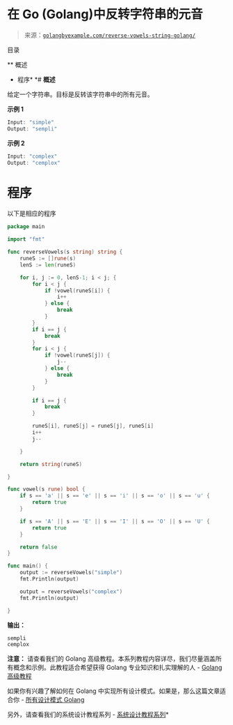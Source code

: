 <!--yml

类别：未分类

日期：2024-10-13 06:50:52

-->

# 在 Go (Golang)中反转字符串的元音

> 来源：[`golangbyexample.com/reverse-vowels-string-golang/`](https://golangbyexample.com/reverse-vowels-string-golang/)

目录

**   概述

+   程序*  *# **概述**

给定一个字符串。目标是反转该字符串中的所有元音。

**示例 1**

```go
Input: "simple"
Output: "sempli"
```

**示例 2**

```go
Input: "complex"
Output: "cemplox"
```

# **程序**

以下是相应的程序

```go
package main

import "fmt"

func reverseVowels(s string) string {
	runeS := []rune(s)
	lenS := len(runeS)

	for i, j := 0, lenS-1; i < j; {
		for i < j {
			if !vowel(runeS[i]) {
				i++
			} else {
				break
			}
		}
		if i == j {
			break
		}
		for i < j {
			if !vowel(runeS[j]) {
				j--
			} else {
				break
			}
		}

		if i == j {
			break
		}

		runeS[i], runeS[j] = runeS[j], runeS[i]
		i++
		j--

	}

	return string(runeS)

}

func vowel(s rune) bool {
	if s == 'a' || s == 'e' || s == 'i' || s == 'o' || s == 'u' {
		return true
	}

	if s == 'A' || s == 'E' || s == 'I' || s == 'O' || s == 'U' {
		return true
	}

	return false
}

func main() {
	output := reverseVowels("simple")
	fmt.Println(output)

	output = reverseVowels("complex")
	fmt.Println(output)

}
```

**输出：**

```go
sempli
cemplox
```

**注意：** 请查看我们的 Golang 高级教程。本系列教程内容详尽，我们尽量涵盖所有概念和示例。此教程适合希望获得 Golang 专业知识和扎实理解的人 - [Golang 高级教程](https://golangbyexample.com/golang-comprehensive-tutorial/)

如果你有兴趣了解如何在 Golang 中实现所有设计模式。如果是，那么这篇文章适合你 - [所有设计模式 Golang](https://golangbyexample.com/all-design-patterns-golang/)

另外，请查看我们的系统设计教程系列 - [系统设计教程系列](https://techbyexample.com/system-design-questions/)*
